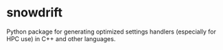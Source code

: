# snowdrift
Python package for generating optimized settings handlers (especially for HPC use) in C++ and other languages.
